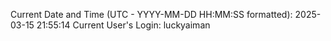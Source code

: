Current Date and Time (UTC - YYYY-MM-DD HH:MM:SS formatted): 2025-03-15 21:55:14
Current User's Login: luckyaiman

